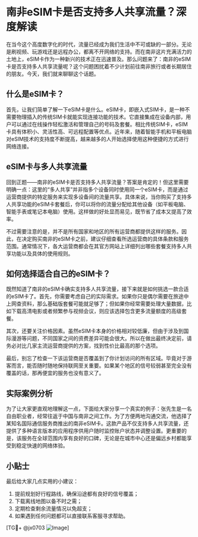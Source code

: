# 南非eSIM卡是否支持多人共享流量？深度解读

在当今这个高度数字化的时代，流量已经成为我们生活中不可或缺的一部分。无论是刷视频、玩游戏还是远程办公，都离不开网络的支持。而在南非这片充满活力的土地上，eSIM卡作为一种新兴的技术正在迅速普及。那么问题来了：南非的eSIM卡是否支持多人共享流量呢？这个问题困扰着不少计划前往南非旅行或者长期居住的朋友。今天，我们就来聊聊这个话题。

## 什么是eSIM卡？

首先，让我们简单了解一下eSIM卡是什么。eSIM卡，即嵌入式SIM卡，是一种不需要物理插入的传统SIM卡就能实现连接功能的技术。它直接集成在设备内部，用户可以通过在线操作轻松激活和管理自己的号码及套餐。相比传统SIM卡，eSIM卡具有体积小、灵活性高、可远程配置等优点。近年来，随着智能手机和平板电脑对eSIM技术的支持度不断提高，越来越多的人开始选择使用这种便捷的方式进行网络连接。

## eSIM卡与多人共享流量

回到正题——南非的eSIM卡是否支持多人共享流量？答案是肯定的！但这里需要明确一点：这里的“多人共享”并非指多个设备同时使用同一个eSIM卡，而是通过运营商提供的特定服务来实现多设备间的流量共享。具体来说，当你购买了支持多人共享功能的eSIM卡套餐后，你可以将你的流量分配给其他设备（如平板电脑、智能手表或笔记本电脑）使用。这样做的好处显而易见，既节省了成本又提高了效率。

不过需要注意的是，并不是所有国家和地区的所有运营商都提供这样的服务。因此，在决定购买南非的eSIM卡之前，建议仔细查看所选运营商的具体条款和服务范围。通常情况下，各大运营商都会在其官方网站上详细列出哪些套餐支持多人共享功能以及具体的使用规则。

## 如何选择适合自己的eSIM卡？

既然知道了南非的eSIM卡确实支持多人共享流量，接下来就是如何挑选一款合适的eSIM卡了。首先，你需要考虑自己的实际需求。如果你只是偶尔需要在旅途中上网查资料，那么基础版套餐可能就足够了；但如果你经常需要处理大量数据，比如下载高清电影或者频繁参与视频会议，则应该选择包含更多流量额度的高级套餐。

其次，还要关注价格因素。虽然eSIM卡本身的价格相对较低廉，但由于涉及到国际漫游等问题，不同国家之间的资费差异可能会很大。所以在做出最终决定前，请务必对比几家主流运营商提供的方案，找到性价比最高的那个选项。

最后，别忘了检查一下该运营商是否覆盖到了你计划访问的所有区域。毕竟对于游客而言，能否随时随地保持联网至关重要。如果某个地区的信号较弱甚至完全没有覆盖的话，那再便宜的服务也没有意义了。

## 实际案例分析

为了让大家更直观地理解这一点，下面给大家分享一个真实的例子：张先生是一名自由职业者，经常往返于中国与南非之间工作。为了方便两地沟通交流，他选择了某知名国际通信服务商推出的南非eSIM卡。这款产品不仅支持多人共享流量，还提供了多种语言版本的应用程序供用户随时监控账户状态并调整设置。更重要的是，该服务在全球范围内享有良好的口碑，无论是在城市中心还是偏远乡村都能享受到稳定快速的网络体验。

## 小贴士

最后给大家几点实用的小建议：
1. 提前规划好行程路线，确保沿途都有良好的信号覆盖；
2. 下载离线地图以备不时之需；
3. 定期检查剩余流量情况以免超支；
4. 如果遇到任何问题都可以直接联系客服寻求帮助。

[TG💪+ @jx0703 ![Image](https://github.com/user-attachments/assets/dbca1d08-cadb-493c-b0ec-ad6f7a83f270)]